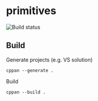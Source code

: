 # primitives

![Build status](https://github.com/egorpugin/primitives/workflows/windows/badge.svg)

<!--[![Build Status](https://travis-ci.org/egorpugin/primitives.svg?branch=master)](https://travis-ci.org/egorpugin/primitives)
[![Build status](https://ci.appveyor.com/api/projects/status/bfp1g2moh7g2fo4y/branch/master?svg=true)](https://ci.appveyor.com/project/egorpugin/primitives/branch/master)-->

## Build

Generate projects (e.g. VS solution)

```
cppan --generate .
```

Build

```
cppan --build .
```
